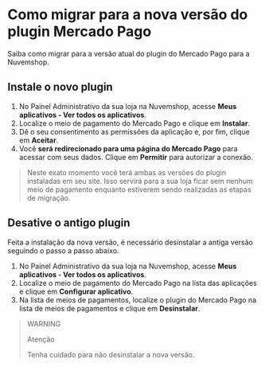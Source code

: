 # Como migrar para a nova versão do plugin Mercado Pago

Saiba como migrar para a versão atual do plugin do Mercado Pago para a Nuvemshop.

## Instale o novo plugin

1. No Painel Administrativo da sua loja na Nuvemshop, acesse **Meus aplicativos - Ver todos os aplicativos**.
2. Localize o meio de pagamento do Mercado Pago e clique em **Instalar**.
3. Dê o seu consentimento as permissões da aplicação e, por fim, clique em **Aceitar**.
4. Você **será redirecionado para uma página do Mercado Pago** para acessar com seus dados. Clique em **Permitir** para autorizar a conexão.

> Neste exato momento você terá ambas as versões do plugin instaladas em seu site. Isso servirá para a sua loja ficar sem nenhum meio de pagamento enquanto estiverem sendo realizadas as etapas de migração.

## Desative o antigo plugin

Feita a instalação da nova versão, é necessário desinstalar a antiga versão seguindo o passo a passo abaixo.

1. No Painel Administrativo da sua loja na Nuvemshop, acesse **Meus aplicativos - Ver todos os aplicativos**. 
2. Localize o meio de pagamento do Mercado Pago na lista das aplicações e clique em **Configurar aplicativo**.
3. Na lista de meios de pagamentos, localize o plugin do Mercado Pago na lista de meios de pagamentos e clique em **Desinstalar**.

> WARNING
>
> Atenção
>
> Tenha cuidado para não desinstalar a nova versão.